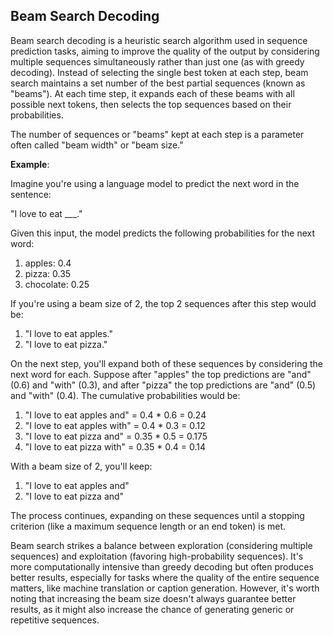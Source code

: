 ## Beam Search Decoding

Beam search decoding is a heuristic search algorithm used in sequence prediction tasks, aiming to improve the quality of the output by considering multiple sequences simultaneously rather than just one (as with greedy decoding). Instead of selecting the single best token at each step, beam search maintains a set number of the best partial sequences (known as "beams"). At each time step, it expands each of these beams with all possible next tokens, then selects the top sequences based on their probabilities.

The number of sequences or "beams" kept at each step is a parameter often called "beam width" or "beam size."

**Example**:

Imagine you're using a language model to predict the next word in the sentence:

"I love to eat ___."

Given this input, the model predicts the following probabilities for the next word:

1. apples: 0.4
2. pizza: 0.35
3. chocolate: 0.25

If you're using a beam size of 2, the top 2 sequences after this step would be:
1. "I love to eat apples."
2. "I love to eat pizza."

On the next step, you'll expand both of these sequences by considering the next word for each. Suppose after "apples" the top predictions are "and" (0.6) and "with" (0.3), and after "pizza" the top predictions are "and" (0.5) and "with" (0.4). The cumulative probabilities would be:

1. "I love to eat apples and" = 0.4 * 0.6 = 0.24
2. "I love to eat apples with" = 0.4 * 0.3 = 0.12
3. "I love to eat pizza and" = 0.35 * 0.5 = 0.175
4. "I love to eat pizza with" = 0.35 * 0.4 = 0.14

With a beam size of 2, you'll keep:
1. "I love to eat apples and"
2. "I love to eat pizza and"

The process continues, expanding on these sequences until a stopping criterion (like a maximum sequence length or an end token) is met.

Beam search strikes a balance between exploration (considering multiple sequences) and exploitation (favoring high-probability sequences). It's more computationally intensive than greedy decoding but often produces better results, especially for tasks where the quality of the entire sequence matters, like machine translation or caption generation. However, it's worth noting that increasing the beam size doesn't always guarantee better results, as it might also increase the chance of generating generic or repetitive sequences.
